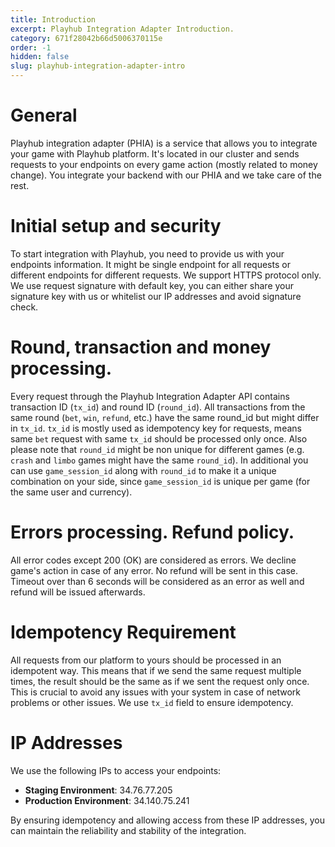 ```yaml
---
title: Introduction
excerpt: Playhub Integration Adapter Introduction.
category: 671f28042b66d5006370115e
order: -1
hidden: false
slug: playhub-integration-adapter-intro
---
```


# General

Playhub integration adapter (PHIA) is a service that allows you to integrate your game with Playhub platform. 
It's located in our cluster and sends requests to your endpoints on every game action (mostly related to money change). 
You integrate your backend with our PHIA and we take care of the rest.

# Initial setup and security

To start integration with Playhub, you need to provide us with your endpoints information. 
It might be single endpoint for all requests or different endpoints for different requests. We support HTTPS protocol only.
We use request signature with default key, you can either share your signature key with us or whitelist our IP addresses and avoid signature check. 

# Round, transaction and money processing.
Every request through the Playhub Integration Adapter API contains transaction ID (`tx_id`) and round ID (`round_id`).
All transactions from the same round (`bet`, `win`, `refund`, etc.) have the same round_id but might differ in `tx_id`. `tx_id` is mostly used as idempotency key for requests, means
same `bet` request with same `tx_id` should be processed only once.
Also please note that `round_id` might be non unique for different games (e.g. `crash` and `limbo` games might have the same `round_id`).
In additional you can use `game_session_id` along with `round_id` to make it a unique combination on your side, since `game_session_id` is unique per game (for the same user and currency).


# Errors processing. Refund policy.
All error codes except 200 (OK) are considered as errors. We decline game's action in case of any error. 
No refund will be sent in this case.
Timeout over than 6 seconds will be considered as an error as well and refund will be issued afterwards.


# Idempotency Requirement
All requests from our platform to yours should be processed in an idempotent way. 
This means that if we send the same request multiple times, the result should be the same as if we sent the request only once. 
This is crucial to avoid any issues with your system in case of network problems or other issues.
We use `tx_id` field to ensure idempotency.


# IP Addresses

We use the following IPs to access your endpoints:

- **Staging Environment**: 34.76.77.205
- **Production Environment**: 34.140.75.241

By ensuring idempotency and allowing access from these IP addresses, you can maintain the reliability and stability of the integration.